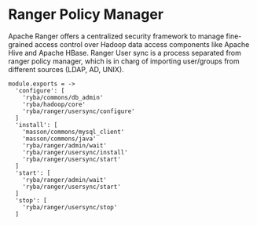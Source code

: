 
# Ranger Policy Manager

Apache Ranger offers a centralized security framework to manage fine-grained
access control over Hadoop data access components like Apache Hive and Apache HBase.
Ranger User sync is a process separated from ranger policy manager, which is in charg of
importing user/groups from different sources (LDAP, AD, UNIX).

    module.exports = ->
      'configure': [
        'ryba/commons/db_admin'
        'ryba/hadoop/core'
        'ryba/ranger/usersync/configure'
      ]
      'install': [
        'masson/commons/mysql_client'
        'masson/commons/java'
        'ryba/ranger/admin/wait'
        'ryba/ranger/usersync/install'
        'ryba/ranger/usersync/start'
      ]
      'start': [
        'ryba/ranger/admin/wait'
        'ryba/ranger/usersync/start'
      ]
      'stop': [
        'ryba/ranger/usersync/stop'
      ]
